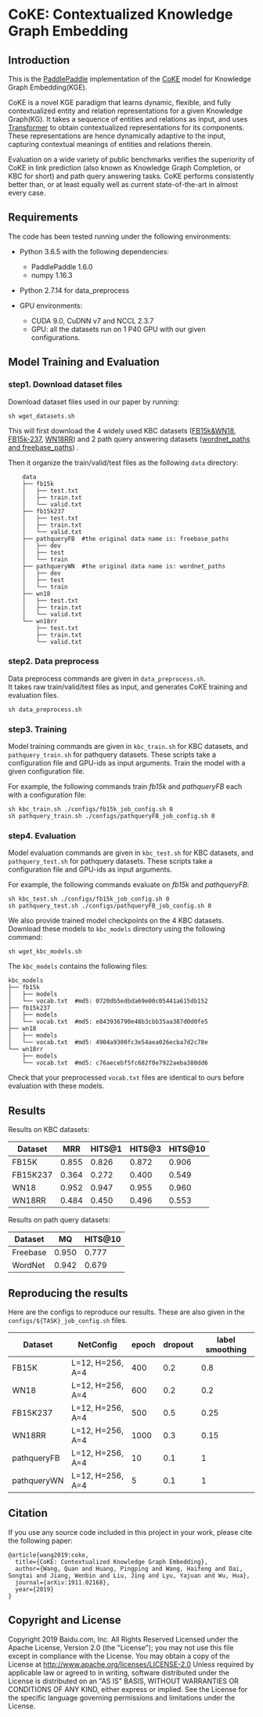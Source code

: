 # CoKE: Contextualized Knowledge Graph Embedding
## Introduction

This is the [PaddlePaddle](https://www.paddlepaddle.org.cn/) implementation of the [CoKE](https://arxiv.org/abs/1911.02168) model for Knowledge Graph Embedding(KGE).

CoKE is a novel KGE paradigm that learns dynamic, flexible, and fully contextualized entity and relation representations for a given Knowledge Graph(KG).
It takes a sequence of entities and relations as input, and uses [Transformer](https://arxiv.org/abs/1706.03762) to obtain contextualized representations for its components.
These representations are hence dynamically adaptive to the input, capturing contextual meanings of entities and relations therein.

Evaluation on a wide variety of public benchmarks verifies the superiority of CoKE in link prediction (also known as Knowledge Graph Completion, or KBC for short) and path query answering tasks.
CoKE performs consistently better than, or at least equally well as current state-of-the-art in almost every case.


## Requirements
The code has been tested running under the following environments:
- Python 3.6.5 with the following dependencies:
    -  PaddlePaddle 1.6.0 
    -  numpy 1.16.3
- Python 2.7.14 for data_preprocess

- GPU environments:
    - CUDA 9.0, CuDNN v7 and NCCL 2.3.7
    - GPU: all the datasets run on 1 P40 GPU with our given configurations.  


## Model Training and Evaluation

### step1. Download dataset files
Download dataset files used in our paper by running:

```
sh wget_datasets.sh
```

This will first download the 4 widely used KBC datasets ([FB15k&WN18](http://papers.nips.cc/paper/5071-translating-embeddings-for-modeling-multi-relational-data.pdf),
[FB15k-237](https://www.aclweb.org/anthology/W15-4007/),
[WN18RR](https://arxiv.org/abs/1707.01476))
and 2 path query answering datasets ([wordnet_paths and freebase_paths](https://arxiv.org/abs/1506.01094)) .

Then it organize the train/valid/test files as the following `data` directory:

```
    data
    ├── fb15k
    │   ├── test.txt
    │   ├── train.txt
    │   └── valid.txt
    ├── fb15k237
    │   ├── test.txt
    │   ├── train.txt
    │   └── valid.txt
    ├── pathqueryFB  #the original data name is: freebase_paths
    │   ├── dev
    │   ├── test
    │   └── train
    ├── pathqueryWN  #the original data name is: wordnet_paths
    │   ├── dev
    │   ├── test
    │   └── train
    ├── wn18
    │   ├── test.txt
    │   ├── train.txt
    │   └── valid.txt
    └── wn18rr
        ├── test.txt
        ├── train.txt
        └── valid.txt
```

### step2. Data preprocess
Data preprocess commands are given in `data_preprocess.sh`.  
It takes raw train/valid/test files as input, and generates CoKE training and evaluation files.

```
sh data_preprocess.sh
```

### step3. Training

Model training commands are given in `kbc_train.sh` for KBC datasets, and `pathquery_train.sh` for pathquery datasets.
These scripts take a configuration file and GPU-ids as input arguments.
Train the model with a given configuration file.

For example, the following commands train *fb15k* and *pathqueryFB* each with a configuration file:

```
sh kbc_train.sh ./configs/fb15k_job_config.sh 0
sh pathquery_train.sh ./configs/pathqueryFB_job_config.sh 0
```


### step4. Evaluation
Model evaluation commands are given in `kbc_test.sh` for KBC datasets, and `pathquery_test.sh` for pathquery datasets.
These scripts take a configuration file and GPU-ids as input arguments.

For example, the following commands evaluate on *fb15k* and *pathqueryFB*:

```
sh kbc_test.sh ./configs/fb15k_job_config.sh 0
sh pathquery_test.sh ./configs/pathqueryFB_job_config.sh 0
```

We also provide trained model checkpoints on the 4 KBC datasets. Download these models to `kbc_models` directory using the following command:


```
sh wget_kbc_models.sh
```

The `kbc_models` contains the following files:

```
kbc_models
├── fb15k
│   ├── models
│   └── vocab.txt  #md5: 0720db5edbda69e00c05441a615db152
├── fb15k237
│   ├── models
│   └── vocab.txt  #md5: e843936790e48b3cbb35aa387d0d0fe5
├── wn18
│   ├── models
│   └── vocab.txt  #md5: 4904a9300fc3e54aea026ecba7d2c78e
└── wn18rr
    ├── models
    └── vocab.txt  #md5: c76aecebf5fc682f0e7922aeba380dd6
```

Check that your preprocessed `vocab.txt` files are identical to ours before evaluation with these models.


## Results
Results on KBC datasets:

|Dataset | MRR | HITS@1 |  HITS@3 | HITS@10 |
|---|---|---|---|---|
|FB15K | 0.855 | 0.826 |0.872 |    0.906 |
|FB15K237| 0.364 | 0.272 | 0.400 | 0.549 |
|WN18| 0.952 | 0.947 |0.955 | 0.960|
|WN18RR| 0.484 | 0.450 | 0.496 | 0.553 |

Results on path query datasets:

|Dataset | MQ | HITS@10 |
|---|---|---|
|Freebase | 0.950  | 0.777 |
|WordNet |0.942 | 0.679 |

## Reproducing the results

Here are the configs to reproduce our results.
These are also given in the `configs/${TASK}_job_config.sh` files.

| Dataset | NetConfig |  epoch | dropout | label smoothing|
|---|---|---|---|---|
|FB15K| L=12, H=256, A=4|  400 | 0.2 | 0.8 |
|WN18| L=12, H=256, A=4|  600 | 0.2 | 0.2 |
|FB15K237| L=12, H=256, A=4|  500 | 0.5 | 0.25 |
|WN18RR| L=12, H=256, A=4|  1000 |0.3 | 0.15 |
|pathqueryFB | L=12, H=256, A=4 | 10 | 0.1 | 1|
|pathqueryWN | L=12, H=256, A=4 | 5 | 0.1 | 1 |

## Citation
If you use any source code included in this project in your work, please cite the following paper:

```
@article{wang2019:coke,
  title={CoKE: Contextualized Knowledge Graph Embedding},
  author={Wang, Quan and Huang, Pingping and Wang, Haifeng and Dai, Songtai and Jiang, Wenbin and Liu, Jing and Lyu, Yajuan and Wu, Hua},
  journal={arXiv:1911.02168},
  year={2019}
}
```

## Copyright and License
Copyright 2019 Baidu.com, Inc. All Rights Reserved Licensed under the Apache License, Version 2.0 (the "License"); you may not use this file except in compliance with the License. You may obtain a copy of the License at http://www.apache.org/licenses/LICENSE-2.0 Unless required by applicable law or agreed to in writing, software distributed under the License is distributed on an "AS IS" BASIS, WITHOUT WARRANTIES OR CONDITIONS OF ANY KIND, either express or implied. See the License for the specific language governing permissions and limitations under the License.
